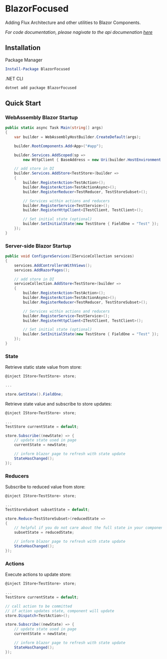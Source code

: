 # BlazorFocused

Adding Flux Architecture and other utilities to Blazor Components.

<i>For code documentation, please nagivate to the api documenation [here](/api/index.html)</i>

## Installation

Package Manager

```powershell
Install-Package BlazorFocused
```

.NET CLI

```powershell
dotnet add package BlazorFocused
```

## Quick Start

### WebAssembly Blazor Startup

```csharp  
public static async Task Main(string[] args)
{
    var builder = WebAssemblyHostBuilder.CreateDefault(args);

    builder.RootComponents.Add<App>("#app");

    builder.Services.AddScoped(sp =>
        new HttpClient { BaseAddress = new Uri(builder.HostEnvironment.BaseAddress) });

    // add store in DI
    builder.Services.AddStore<TestStore>(builder =>
    {
        builder.RegisterAction<TestAction>();
        builder.RegisterAction<TestActionAsync>();
        builder.RegisterReducer<TestReducer, TestStoreSubset>();

        // Services within actions and reducers
        builder.RegisterService<TestService>();
        builder.RegisterHttpClient<ITestClient, TestClient>();

        // Set initial state (optional)
        builder.SetInitialState(new TestStore { FieldOne = "Test" });
    });
}
```

### Server-side Blazor Startup

```csharp
public void ConfigureServices(IServiceCollection services)
{
    services.AddControllersWithViews();
    services.AddRazorPages();

    // add store in DI
    serviceCollection.AddStore<TestStore>(builder =>
    {
        builder.RegisterAction<TestAction>();
        builder.RegisterAction<TestActionAsync>();
        builder.RegisterReducer<TestReducer, TestStoreSubset>();

        // Services within actions and reducers
        builder.RegisterService<TestService>();
        builder.RegisterHttpClient<ITestClient, TestClient>();

        // Set initial state (optional)
        builder.SetInitialState(new TestStore { FieldOne = "Test" });
    });
}
```

### State

Retrieve static state value from store:

```csharp
@inject IStore<TestStore> store;

...

store.GetState().FieldOne;

```

Retrieve state value and subscribe to store updates:

```csharp
@inject IStore<TestStore> store;

...
TestStore currentState = default;

store.Subscribe((newState) => {
    // update state used in page
    currentState = newState;

    // inform blazor page to refresh with state update
    StateHasChanged();
});

```

### Reducers

Subscribe to reduced value from store:

```csharp
@inject IStore<TestStore> store;

...
TestStoreSubset subsetState = default;

store.Reduce<TestStoreSubset>(reducedState =>
{
    // helpful if you do not care about the full state in your component
    subsetState = reducedState;

    // inform blazor page to refresh with state update
    StateHasChanged();
});
```

### Actions

Execute actions to update store:

```csharp
@inject IStore<TestStore> store;

...
TestStore currentState = default;

// call action to be committed
// if action updates state, component will update
store.Dispatch<TestAction>();

store.Subscribe((newState) => {
    // update state used in page
    currentState = newState;

    // inform blazor page to refresh with state update
    StateHasChanged();
});

```
